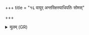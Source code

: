 +++
title = "१६ वायुर् अन्तरिक्षस्याधिपतिः सोमस्"

+++
<details><summary>मूलम् (GR)</summary>

वायुर् अन्तरिक्षस्याधिपतिः  
सोमस् (…) अन्नाद्यस्य ॥ +++(see 15bcd)+++
</details>